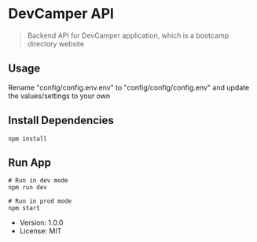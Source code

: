 # DevCamper API

> Backend API for DevCamper application, which is a bootcamp directory website


## Usage
 
Rename "config/config.env.env" to "config/config/config.env" and update the values/settings to your own

## Install Dependencies
```
npm install
```

## Run App 
```
# Run in dev mode
npm run dev

# Run in prod mode
npm start
```

- Version: 1.0.0 
- License: MIT